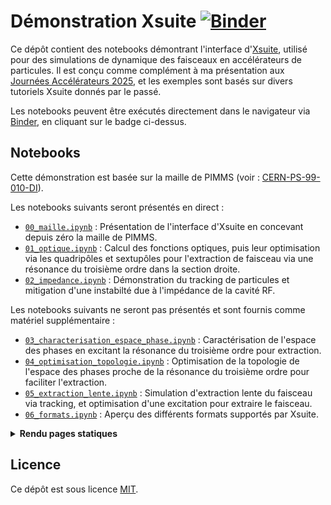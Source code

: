# Démonstration Xsuite [![Binder](https://mybinder.org/badge_logo.svg)](https://mybinder.org/v2/gh/fsoubelet/Journees_Accelerateurs/HEAD)

Ce dépôt contient des notebooks démontrant l'interface d'[Xsuite](https://xsuite.readthedocs.io/en/latest/), utilisé pour des simulations de dynamique des faisceaux en accélérateurs de particules.
Il est conçu comme complément à ma présentation aux [Journées Accélérateurs 2025](https://indico.ijclab.in2p3.fr/event/11661/), et les exemples sont basés sur divers tutoriels Xsuite donnés par le passé.

Les notebooks peuvent être exécutés directement dans le navigateur via [Binder](https://mybinder.org/), en cliquant sur le badge ci-dessus.

## Notebooks

Cette démonstration est basée sur la maille de PIMMS (voir : [CERN-PS-99-010-DI](https://cds.cern.ch/record/385378/)).

Les notebooks suivants seront présentés en direct :

- [`00_maille.ipynb`](00_maille.ipynb) : Présentation de l'interface d'Xsuite en concevant depuis zéro la maille de PIMMS.
- [`01_optique.ipynb`](01_optique.ipynb) : Calcul des fonctions optiques, puis leur optimisation via les quadripôles et sextupôles pour l'extraction de faisceau via une résonance du troisième ordre dans la section droite.
- [`02_impedance.ipynb`](02_impedance.ipynb) : Démonstration du tracking de particules et mitigation d'une instabilté due à l'impédance de la cavité RF.

Les notebooks suivants ne seront pas présentés et sont fournis comme matériel supplémentaire :

- [`03_characterisation_espace_phase.ipynb`](extras/03_characterisation_espace_phase.ipynb) : Caractérisation de l'espace des phases en excitant la résonance du troisième ordre pour extraction.
- [`04_optimisation_topologie.ipynb`](extras/04_optimisation_topologie.ipynb) : Optimisation de la topologie de l'espace des phases proche de la résonance du troisième ordre pour faciliter l'extraction.
- [`05_extraction_lente.ipynb`](extras/05_extraction_lente.ipynb) : Simulation d'extraction lente du faisceau via tracking, et optimisation d'une excitation pour extraire le faisceau.
- [`06_formats.ipynb`](extras/06_formats.ipynb) : Aperçu des différents formats supportés par Xsuite.

<details> <summary><b>Rendu pages statiques</b></summary>

Un rendu HTML des notebooks est disponible en ligne via l'espace GitHub Pages de ce dépôt.
Les notebooks post-exécution sont accessibles aux liens suivants :

- [00_maille.ipynb](https://fsoubelet.github.io/Journees_Accelerateurs/00_maille.html)
- [01_optique.ipynb](https://fsoubelet.github.io/Journees_Accelerateurs/01_optique.html)
- [02_impedance.ipynb](https://fsoubelet.github.io/Journees_Accelerateurs/02_impedance.html)
- [03_characterisation_espace_phase.ipynb](https://fsoubelet.github.io/Journees_Accelerateurs/03_characterisation_espace_phase.html)
- [04_optimisation_topologie.ipynb](https://fsoubelet.github.io/Journees_Accelerateurs/04_optimisation_topologie.html)
- [05_extraction_lente.ipynb](https://fsoubelet.github.io/Journees_Accelerateurs/05_extraction_lente.html)
- [06_formats.ipynb](https://fsoubelet.github.io/Journees_Accelerateurs/06_formats.html)

</details>

## Licence

Ce dépôt est sous licence [MIT](LICENSE).
